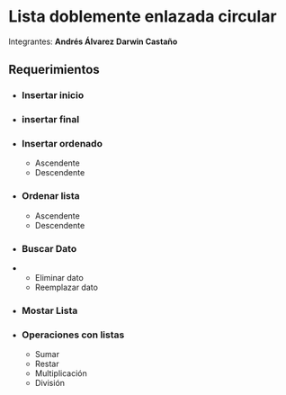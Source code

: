 # Lista doblemente enlazada circular

Integrantes:
**Andrés Álvarez**
**Darwin Castaño**

## Requerimientos

 

    
-   ### Insertar inicio 
    
-   ### insertar final 
    
-   ### Insertar ordenado 
    
    -   Ascendente
    -   Descendente
-   ### Ordenar lista 
    
    -   Ascendente
    -   Descendente
-   ### Buscar Dato 
- 
    -   Eliminar dato
    -   Reemplazar dato
-   ### Mostar Lista 
    
-   ### Operaciones con listas 
    
    -   Sumar
    -   Restar
    -   Multiplicación
    -   División
